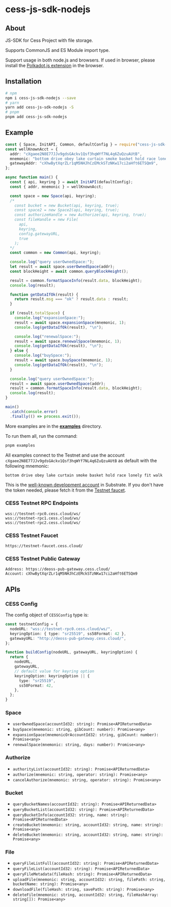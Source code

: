 # cess-js-sdk-nodejs

## About

JS-SDK for Cess Project with file storage.

Supports CommonJS and ES Module import type.

Support usage in both node.js and browsers. If used in browser, please install the [Polkadot.js extension](https://polkadot.js.org/extension/) in the browser.

## Installation

```bash
# npm
npm i cess-js-sdk-nodejs --save
# yarn
yarn add cess-js-sdk-nodejs -S
# pnpm
pnpm add cess-js-sdk-nodejs
```

## Example

```ts
const { Space, InitAPI, Common, defaultConfig } = require("cess-js-sdk-nodejs");
const wellKnownAcct = {
  addr: "cXgaee2N8E77JJv9gdsGAckv1Qsf3hqWYf7NL4q6ZuQzuAUtB",
  mnemonic: "bottom drive obey lake curtain smoke basket hold race lonely fit walk",
  gatewayAddr: "cXhwBytXqrZLr1qM5NHJhCzEMckSTzNKw17ci2aHft6ETSQm9",
};

async function main() {
  const { api, keyring } = await InitAPI(defaultConfig);
  const { addr, mnemonic } = wellKnownAcct;

  const space = new Space(api, keyring);
  /*
    const bucket = new Bucket(api, keyring, true);
    const space2 = new Space2(api, keyring, true);
    const authorizeHandle = new Authorize(api, keyring, true);
    const fileHandle = new File(
      api,
      keyring,
      config.gatewayURL,
      true
    );
  */
  const common = new Common(api, keyring);

  console.log("query userOwnedSpace:");
  let result = await space.userOwnedSpace(addr);
  const blockHeight = await common.queryBlockHeight();

  result = common.formatSpaceInfo(result.data, blockHeight);
  console.log(result);

  function getDataIfOk(result) {
    return result.msg === "ok" ? result.data : result;
  }

  if (result.totalSpace) {
    console.log("expansionSpace:");
    result = await space.expansionSpace(mnemonic, 1);
    console.log(getDataIfOk(result), "\n");

    console.log("renewalSpace:");
    result = await space.renewalSpace(mnemonic, 1);
    console.log(getDataIfOk(result), "\n");
  } else {
    console.log("buySpace:");
    result = await space.buySpace(mnemonic, 1);
    console.log(getDataIfOk(result), "\n");
  }

  console.log("query userOwnedSpace:");
  result = await space.userOwnedSpace(addr);
  result = common.formatSpaceInfo(result.data, blockHeight);
  console.log(result);
}

main()
  .catch(console.error)
  .finally(() => process.exit());
```

More examples are in the [**examples**](./examples) directory.

To run them all, run the command:

```bash
pnpm examples
```

All examples connect to the Testnet and use the account `cXgaee2N8E77JJv9gdsGAckv1Qsf3hqWYf7NL4q6ZuQzuAUtB` as default with the following mnemonic:

```
bottom drive obey lake curtain smoke basket hold race lonely fit walk
```

This is the [well-known development account](https://github.com/substrate-developer-hub/substrate-developer-hub.github.io/issues/613) in Substrate. If you don't have the token needed, please fetch it from the [Testnet faucet](https://cess.cloud/faucet.html).

### CESS Testnet RPC Endpoints

```
wss://testnet-rpc0.cess.cloud/ws/
wss://testnet-rpc1.cess.cloud/ws/
wss://testnet-rpc2.cess.cloud/ws/
```

### CESS Testnet Faucet

```
https://testnet-faucet.cess.cloud/
```

### CESS Testnet Public Gateway

```
Address: https://deoss-pub-gateway.cess.cloud/
Account: cXhwBytXqrZLr1qM5NHJhCzEMckSTzNKw17ci2aHft6ETSQm9
```

## APIs

### CESS Config

The config object of `CESSConfig` type is:

```ts
const testnetConfig = {
  nodeURL: "wss://testnet-rpc0.cess.cloud/ws/",
  keyringOption: { type: "sr25519", ss58Format: 42 },
  gatewayURL: "http://deoss-pub-gateway.cess.cloud/",
};

function buildConfig(nodeURL, gatewayURL, keyringOption) {
  return {
    nodeURL,
    gatewayURL,
    // default value for keyring option
    keyringOption: keyringOption || {
      type: "sr25519",
      ss58Format: 42,
    },
  };
}
```

### Space

- `userOwnedSpace(accountId32: string): Promise<APIReturnedData>`
- `buySpace(mnemonic: string, gibCount: number): Promise<any>`
- `expansionSpace(mnemonicOrAccountId32: string, gibCount: number): Promise<any>`
- `renewalSpace(mnemonic: string, days: number): Promise<any>`

### Authorize

- `authorityList(accountId32: string): Promise<APIReturnedData>`
- `authorize(mnemonic: string, operator: string): Promise<any>`
- `cancelAuthorize(mnemonic: string, operator: string): Promise<any>`

### Bucket

- `queryBucketNames(accountId32: string): Promise<APIReturnedData>`
- `queryBucketList(accountId32: string): Promise<APIReturnedData>`
- `queryBucketInfo(accountId32: string, name: string): Promise<APIReturnedData>`
- `createBucket(mnemonic: string, accountId32: string, name: string): Promise<any>`
- `deleteBucket(mnemonic: string, accountId32: string, name: string): Promise<any>`

### File

- `queryFileListFull(accountId32: string): Promise<APIReturnedData>`
- `queryFileList(accountId32: string): Promise<APIReturnedData>`
- `queryFileMetadata(fileHash: string): Promise<APIReturnedData>`
- `uploadFile(mnemonic: string, accountId32: string, filePath: string, bucketName: string): Promise<any>`
- `downloadFile(fileHash: string, savePath: string): Promise<any>`
- `deleteFile(mnemonic: string, accountId32: string, fileHashArray: string[]): Promise<any>`
